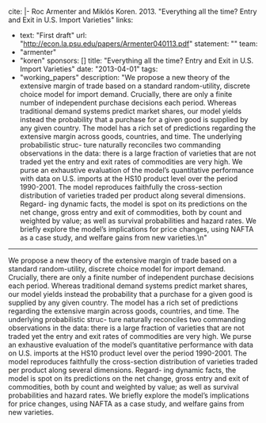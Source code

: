 cite: |-
  Roc Armenter and Miklós Koren. 2013. "Everything all the time? Entry and Exit in U.S. Import Varieties"
links:
  - text: "First draft"
    url: "http://econ.la.psu.edu/papers/Armenter040113.pdf"
statement: ""
team:
  - "armenter"
  - "koren"
sponsors: []
title: "Everything all the time? Entry and Exit in U.S. Import Varieties"
date: "2013-04-01"
tags:
  - "working_papers"
description: "We propose a new theory of the extensive margin of trade based on a standard random-utility, discrete choice model for import demand. Crucially, there are only a finite number of independent purchase decisions each period. Whereas traditional demand systems predict market shares, our model yields instead the probability that a purchase for a given good is supplied by any given country. The model has a rich set of predictions regarding the extensive margin across goods, countries, and time. The underlying probabilistic struc- ture naturally reconciles two commanding observations in the data: there is a large fraction of varieties that are not traded yet the entry and exit rates of commodities are very high. We purse an exhaustive evaluation of the model’s quantitative performance with data on U.S. imports at the HS10 product level over the period 1990-2001. The model reproduces faithfully the cross-section distribution of varieties traded per product along several dimensions. Regard- ing dynamic facts, the model is spot on its predictions on the net change, gross entry and exit of commodities, both by count and weighted by value; as well as survival probabilities and hazard rates. We briefly explore the model’s implications for price changes, using NAFTA as a case study, and welfare gains from new varieties.\n"

---

We propose a new theory of the extensive margin of trade based on a standard random-utility, discrete choice model for import demand. Crucially, there are only a finite number of independent purchase decisions each period. Whereas traditional demand systems predict market shares, our model yields instead the probability that a purchase for a given good is supplied by any given country. The model has a rich set of predictions regarding the extensive margin across goods, countries, and time. The underlying probabilistic struc- ture naturally reconciles two commanding observations in the data: there is a large fraction of varieties that are not traded yet the entry and exit rates of commodities are very high. We purse an exhaustive evaluation of the model’s quantitative performance with data on U.S. imports at the HS10 product level over the period 1990-2001. The model reproduces faithfully the cross-section distribution of varieties traded per product along several dimensions. Regard- ing dynamic facts, the model is spot on its predictions on the net change, gross entry and exit of commodities, both by count and weighted by value; as well as survival probabilities and hazard rates. We briefly explore the model’s implications for price changes, using NAFTA as a case study, and welfare gains from new varieties.


